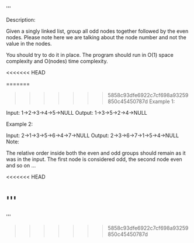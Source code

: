 '''

Description:

Given a singly linked list, group all odd nodes together followed by the even nodes. Please note here we are talking about the node number and not the value in the nodes.

You should try to do it in place. The program should run in O(1) space complexity and O(nodes) time complexity.

<<<<<<< HEAD


=======
>>>>>>> 5858c93dfe6922c7cf698a93259850c45450787d
Example 1:

Input: 1->2->3->4->5->NULL
Output: 1->3->5->2->4->NULL



Example 2:

Input: 2->1->3->5->6->4->7->NULL
Output: 2->3->6->7->1->5->4->NULL
Note:

The relative order inside both the even and odd groups should remain as it was in the input.
The first node is considered odd, the second node even and so on ...

<<<<<<< HEAD

'''
=======
'''
>>>>>>> 5858c93dfe6922c7cf698a93259850c45450787d
